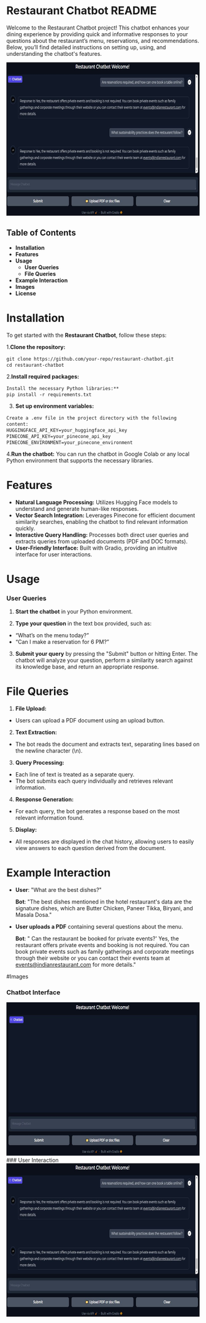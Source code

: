 # Restaurant Chatbot README

Welcome to the Restaurant Chatbot project! This chatbot enhances your dining experience by providing quick and informative responses to your questions about the restaurant’s menu, reservations, and recommendations. Below, you’ll find detailed instructions on setting up, using, and understanding the chatbot's features.

<div align="center">
  <img src="https://github.com/Pranav-Singh16/chatbot/blob/main/file.JPG" alt="Interacting with Chatbot" width="700" height="400">
</div>

## Table of Contents
- **Installation**
- **Features**
- **Usage**
  -  **User Queries**
  -  **File Queries**
- **Example Interaction**
- **Images**
- **License**

# Installation
To get started with the **Restaurant Chatbot**, follow these steps:

1.**Clone the repository:**
```
git clone https://github.com/your-repo/restaurant-chatbot.git
cd restaurant-chatbot
```

2.**Install required packages:**
```
Install the necessary Python libraries:**
pip install -r requirements.txt
```
3. **Set up environment variables:**
```
Create a .env file in the project directory with the following content:
HUGGINGFACE_API_KEY=your_huggingface_api_key
PINECONE_API_KEY=your_pinecone_api_key
PINECONE_ENVIRONMENT=your_pinecone_environment
```
4.**Run the chatbot:**
You can run the chatbot in Google Colab or any local Python environment that supports the necessary libraries.

# Features
- **Natural Language Processing:** Utilizes Hugging Face models to understand and generate human-like responses.
- **Vector Search Integration:** Leverages Pinecone for efficient document similarity searches, enabling the chatbot to find relevant information quickly.
- **Interactive Query Handling:** Processes both direct user queries and extracts queries from uploaded documents (PDF and DOC formats).
- **User-Friendly Interface:** Built with Gradio, providing an intuitive interface for user interactions.

# Usage
### User Queries
1. **Start the chatbot** in your Python environment.

2. **Type your question** in the text box provided, such as:

- “What’s on the menu today?”
- “Can I make a reservation for 6 PM?”
3. **Submit your query** by pressing the "Submit" button or hitting Enter. The chatbot will analyze your question, perform a similarity search against its knowledge base, and return an appropriate response.

# File Queries

1. **File Upload:**

- Users can upload a PDF document using an upload button.

2. **Text Extraction:**

- The bot reads the document and extracts text, separating lines based on the newline character (\n).
3. **Query Processing:**

- Each line of text is treated as a separate query.
- The bot submits each query individually and retrieves relevant information.

4. **Response Generation:**

- For each query, the bot generates a response based on the most relevant information found.
5. **Display:**

- All responses are displayed in the chat history, allowing users to easily view answers to each question derived from the document.

# Example Interaction
- **User**: "What are the best dishes?"

  **Bot**: "The best dishes mentioned in the hotel restaurant's data are the signature dishes, which are Butter Chicken, Paneer Tikka, Biryani, and Masala Dosa."

- **User uploads a PDF** containing several questions about the menu.

  **Bot**:  " Can the restaurant be booked for private events?' Yes, the restaurant offers private events and booking is not required. You can book private events such as family gatherings and corporate meetings through their website or you can contact their events team at events@indianrestaurant.com for more details."

#Images
### Chatbot Interface
<div align="center">
  <img src="https://github.com/Pranav-Singh16/chatbot/blob/main/interface.JPG" alt="Chatbot Interface" width="700" height="400">
</div>
### User Interaction
<div align="center">
  <img src="https://github.com/Pranav-Singh16/chatbot/blob/main/file.JPG" alt="Interacting with Chatbot" width="700" height="400">
</div>
